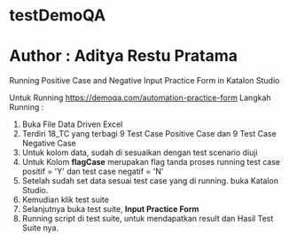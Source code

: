 # testDemoQA
# Author : Aditya Restu Pratama
Running Positive Case and Negative Input Practice Form in Katalon Studio

Untuk Running  https://demoqa.com/automation-practice-form Langkah Running :
1. Buka File Data Driven Excel
2. Terdiri 18_TC yang terbagi 9 Test Case Positive Case dan 9 Test Case Negative Case
3. Untuk kolom data, sudah di sesuaikan dengan test scenario diuji
4. Untuk Kolom **flagCase** merupakan flag tanda proses running test case positif = 'Y' dan test case negatif = 'N'
5. Setelah sudah set data sesuai test case yang di running. buka Katalon Studio.
6. Kemudian klik test suite
7. Selanjutnya buka test suite, **Input Practice Form**
8. Running script di test suite, untuk mendapatkan result dan Hasil Test Suite nya.
